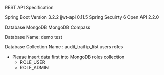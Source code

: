 REST API Specification

Spring Boot Version 3.2.2
jjwt-api 0.11.5
Spring Secuirty 6 
Open API 2.2.0

Database 
MongoDB
MongoDB Compass


Database Name:
demo test

Database Collection Name :
audit_trail
ip_list
users
roles

* Please insert data first into MongoDB roles collection
    - ROLE_USER
    - ROLE_ADMIN



